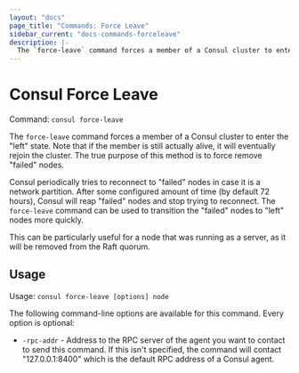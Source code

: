 ```yaml
---
layout: "docs"
page_title: "Commands: Force Leave"
sidebar_current: "docs-commands-forceleave"
description: |-
  The `force-leave` command forces a member of a Consul cluster to enter the left state. Note that if the member is still actually alive, it will eventually rejoin the cluster. The true purpose of this method is to force remove failed nodes.
---
```


# Consul Force Leave

Command: `consul force-leave`

The `force-leave` command forces a member of a Consul cluster to enter the
"left" state. Note that if the member is still actually alive, it will
eventually rejoin the cluster. The true purpose of this method is to force
remove "failed" nodes.

Consul periodically tries to reconnect to "failed" nodes in case it is a
network partition. After some configured amount of time (by default 72 hours),
Consul will reap "failed" nodes and stop trying to reconnect. The `force-leave`
command can be used to transition the "failed" nodes to "left" nodes more
quickly.

This can be particularly useful for a node that was running as a server,
as it will be removed from the Raft quorum.

## Usage

Usage: `consul force-leave [options] node`

The following command-line options are available for this command.
Every option is optional:

* `-rpc-addr` - Address to the RPC server of the agent you want to contact
  to send this command. If this isn't specified, the command will contact
  "127.0.0.1:8400" which is the default RPC address of a Consul agent.

